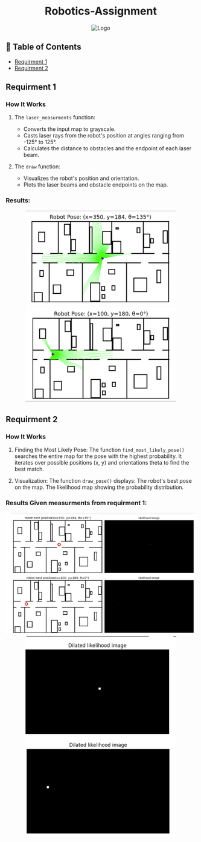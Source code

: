 <h1 align="center">Robotics-Assignment</h1>

<div align='center'><img src="https://media0.giphy.com/media/v1.Y2lkPTc5MGI3NjExZmh3NHd3Z2J5dG04NmZ0azVzYXFmODVtNmdtb3dwcnEwdTBxZHA0aiZlcD12MV9pbnRlcm5hbF9naWZfYnlfaWQmY3Q9Zw/58OujxlE7e19Mjv0gj/giphy.webp" alt="Logo" width="300"/></div>

## 📝 Table of Contents

- [ Requirment 1](#Requirment1)
- [ Requirment 2](#Requirment2)
  


##  Requirment 1 <a name = "Requirment1"></a>

### How It Works
1. The `laser_measurments` function:
   - Converts the input map to grayscale.
   - Casts laser rays from the robot's position at angles ranging from -125° to 125°.
   - Calculates the distance to obstacles and the endpoint of each laser beam.
   
2. The `draw` function:
   - Visualizes the robot's position and orientation.
   - Plots the laser beams and obstacle endpoints on the map.

### Results:


<div align='center'><img src="./results/req1_1.png" alt="img1" width="400"/>  <img src="./results/req1_2.png" alt="img2" width="400"/></div>


##  Requirment 2 <a name = "Requirment2"></a>
### How It Works
1. Finding the Most Likely Pose:
The function `find_most_likely_pose()` searches the entire map for the pose with the highest probability. It iterates over possible positions (x, y) and orientations theta to find the best match.

2. Visualization:
The function `draw_pose()` displays:
The robot's best pose on the map.
The likelihood map showing the probability distribution.


### Results Given measurments from requirment 1:
<div align='center'><img src="./results/req2_1.png" alt="img1" width="1000"/></div>
<div align='center'><img src="./results/req2_2.png" alt="img1" width="400"/><img src="./results/req2_3.png" alt="img1" width="400"/></div>

